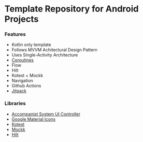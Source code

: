 # Template Repository for Android Projects

### Features
- Kotlin only template
- Follows MVVM Achitectural Design Pattern
- Uses Single-Activity Architecture
- [Coroutines](https://github.com/Kotlin/kotlinx.coroutines)
- Flow
- Hilt
- Kotest + Mockk
- Navigation
- Github Actions
- [Jitpack](https://jitpack.io/)

### Libraries
- [Accompanist System UI Controller](https://google.github.io/accompanist/systemuicontroller/)
- [Google Material Icons](https://fonts.google.com/icons)
- [Kotest](https://github.com/kotest/kotest)
- [Mockk](https://github.com/mockk/mockk)
- [Hilt](https://developer.android.com/training/dependency-injection/hilt-android)

